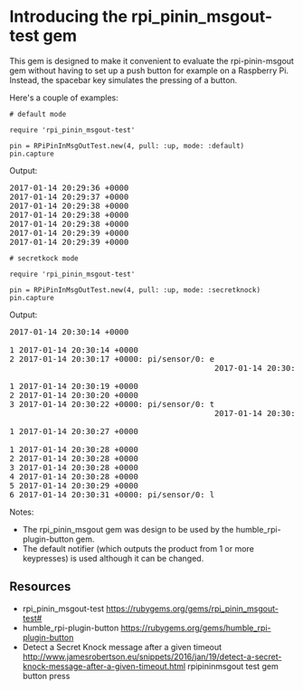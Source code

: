 # Introducing the rpi_pinin_msgout-test gem

This gem is designed to make it convenient to evaluate the rpi-pinin-msgout gem without having to set up a push button for example on a Raspberry Pi. Instead, the spacebar key simulates the pressing of a button.

Here's a couple of examples:

    # default mode

    require 'rpi_pinin_msgout-test'

    pin = RPiPinInMsgOutTest.new(4, pull: :up, mode: :default)
    pin.capture

Output:

<pre>
2017-01-14 20:29:36 +0000
2017-01-14 20:29:37 +0000
2017-01-14 20:29:38 +0000
2017-01-14 20:29:38 +0000
2017-01-14 20:29:38 +0000
2017-01-14 20:29:39 +0000
2017-01-14 20:29:39 +0000
</pre>

    # secretkock mode

    require 'rpi_pinin_msgout-test'

    pin = RPiPinInMsgOutTest.new(4, pull: :up, mode: :secretknock)
    pin.capture

Output:

<pre>
2017-01-14 20:30:14 +0000

1 2017-01-14 20:30:14 +0000
2 2017-01-14 20:30:17 +0000: pi/sensor/0: e
                                           2017-01-14 20:30:19 +0000

1 2017-01-14 20:30:19 +0000
2 2017-01-14 20:30:20 +0000
3 2017-01-14 20:30:22 +0000: pi/sensor/0: t
                                           2017-01-14 20:30:27 +0000

1 2017-01-14 20:30:27 +0000

1 2017-01-14 20:30:28 +0000
2 2017-01-14 20:30:28 +0000
3 2017-01-14 20:30:28 +0000
4 2017-01-14 20:30:28 +0000
5 2017-01-14 20:30:29 +0000
6 2017-01-14 20:30:31 +0000: pi/sensor/0: l
</pre>

Notes: 

* The rpi_pinin_msgout gem was design to be used by the humble_rpi-plugin-button gem.
* The default notifier (which outputs the product from 1 or more keypresses) is used although it can be changed.


## Resources

* rpi_pinin_msgout-test https://rubygems.org/gems/rpi_pinin_msgout-test#
* humble_rpi-plugin-button https://rubygems.org/gems/humble_rpi-plugin-button
* Detect a Secret Knock message after a given timeout http://www.jamesrobertson.eu/snippets/2016/jan/19/detect-a-secret-knock-message-after-a-given-timeout.html
rpipininmsgout test gem button press
